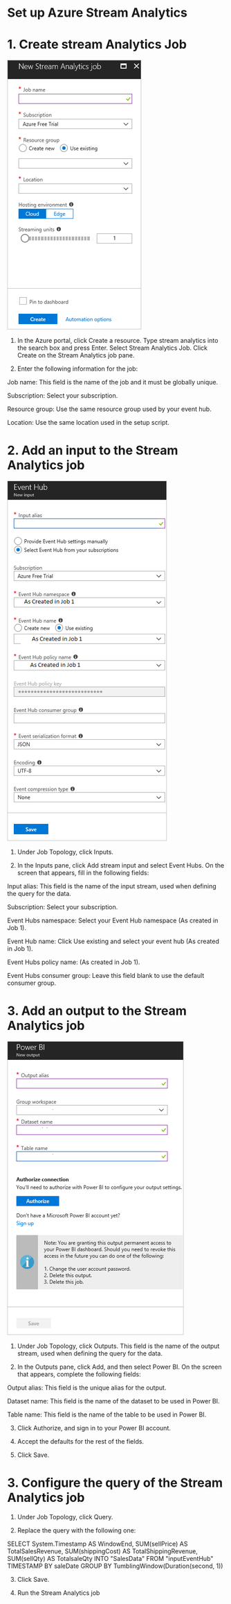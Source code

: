 # Set up Azure Stream Analytics


# 1. Create stream Analytics Job
![stream-analytics-add-job.png](Images/stream-analytics-add-job.png)
1. In the Azure portal, click Create a resource. Type stream analytics into the search box and press Enter. Select Stream Analytics Job. Click Create on the Stream Analytics job pane.

2. Enter the following information for the job:

Job name: This field is the name of the job and it must be globally unique.

Subscription: Select your subscription.

Resource group: Use the same resource group used by your event hub.

Location: Use the same location used in the setup script.

# 2. Add an input to the Stream Analytics job
![stream-analytics-inputs.png](Images/stream-analytics-inputs.png)

1. Under Job Topology, click Inputs.

2. In the Inputs pane, click Add stream input and select Event Hubs. On the screen that appears, fill in the following fields:

Input alias: This field is the name of the input stream, used when defining the query for the data.

Subscription: Select your subscription.

Event Hubs namespace: Select your Event Hub namespace (As created in Job 1).

Event Hub name: Click Use existing and select your event hub (As created in Job 1).

Event Hubs policy name: (As created in Job 1).

Event Hubs consumer group: Leave this field blank to use the default consumer group.  

# 3. Add an output to the Stream Analytics job	
![stream-analytics-outputs.png](Images/stream-analytics-outputs.png)

1. Under Job Topology, click Outputs. This field is the name of the output stream, used when defining the query for the data.

2. In the Outputs pane, click Add, and then select Power BI. On the screen that appears, complete the following fields:

Output alias: This field is the unique alias for the output.

Dataset name: This field is the name of the dataset to be used in Power BI.

Table name: This field is the name of the table to be used in Power BI.

3. Click Authorize, and sign in to your Power BI account.

4. Accept the defaults for the rest of the fields.

5. Click Save.

# 3. Configure the query of the Stream Analytics job

1. Under Job Topology, click Query.

2. Replace the query with the following one:	

SELECT System.Timestamp AS WindowEnd,
SUM(sellPrice) AS TotalSalesRevenue,
SUM(shippingCost) AS TotalShippingRevenue,
SUM(sellQty) AS TotalsaleQty
INTO "SalesData"
FROM "inputEventHub" TIMESTAMP BY saleDate
GROUP BY TumblingWindow(Duration(second, 1))

3. Click Save.

4. Run the Stream Analytics job